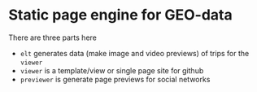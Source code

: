 # Static page engine for GEO-data

There are three parts here

 * `elt` generates data (make image and video previews) of trips for the `viewer`
 * `viewer` is a template/view or single page site for github
 * `previewer` is generate page previews for social networks